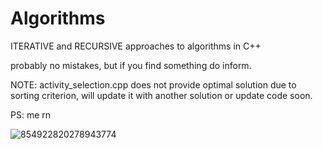 # Algorithms
ITERATIVE and RECURSIVE approaches to algorithms in C++

probably no mistakes, but if you find something do inform.

NOTE: activity_selection.cpp does not provide optimal solution due to sorting criterion, will update it with another solution or update code soon.

PS: me rn


![854922820278943774](https://user-images.githubusercontent.com/115490350/215337975-1db8f594-38fd-4d22-a8aa-47cb502aeaa5.GIF)
